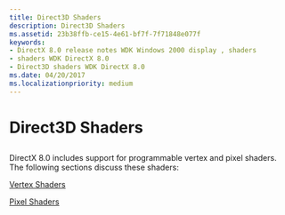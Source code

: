 ```yaml
---
title: Direct3D Shaders
description: Direct3D Shaders
ms.assetid: 23b38ffb-ce15-4e61-bf7f-7f71848e077f
keywords:
- DirectX 8.0 release notes WDK Windows 2000 display , shaders
- shaders WDK DirectX 8.0
- Direct3D shaders WDK DirectX 8.0
ms.date: 04/20/2017
ms.localizationpriority: medium
---
```


# Direct3D Shaders


## <span id="ddk_direct3d_shaders_gg"></span><span id="DDK_DIRECT3D_SHADERS_GG"></span>


DirectX 8.0 includes support for programmable vertex and pixel shaders. The following sections discuss these shaders:

[Vertex Shaders](vertex-shaders.md)

[Pixel Shaders](pixel-shaders.md)

 

 





